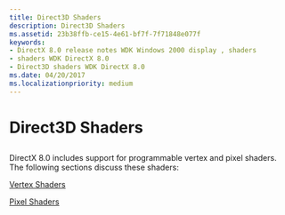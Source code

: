 ```yaml
---
title: Direct3D Shaders
description: Direct3D Shaders
ms.assetid: 23b38ffb-ce15-4e61-bf7f-7f71848e077f
keywords:
- DirectX 8.0 release notes WDK Windows 2000 display , shaders
- shaders WDK DirectX 8.0
- Direct3D shaders WDK DirectX 8.0
ms.date: 04/20/2017
ms.localizationpriority: medium
---
```


# Direct3D Shaders


## <span id="ddk_direct3d_shaders_gg"></span><span id="DDK_DIRECT3D_SHADERS_GG"></span>


DirectX 8.0 includes support for programmable vertex and pixel shaders. The following sections discuss these shaders:

[Vertex Shaders](vertex-shaders.md)

[Pixel Shaders](pixel-shaders.md)

 

 





